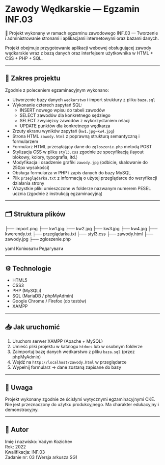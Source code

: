 # Zawody Wędkarskie — Egzamin INF.03

🎣 Projekt wykonany w ramach egzaminu zawodowego INF.03 — Tworzenie i administrowanie stronami i aplikacjami internetowymi oraz bazami danych.

Projekt obejmuje przygotowanie aplikacji webowej obsługującej zawody wędkarskie wraz z bazą danych oraz interfejsem użytkownika w HTML + CSS + PHP + SQL.

---

## 🧩 Zakres projektu

Zgodnie z poleceniem egzaminacyjnym wykonano:

- Utworzenie bazy danych `wedkarstwo` i import struktury z pliku `baza.sql`
- Wykonanie czterech zapytań SQL:
  - INSERT nowego wpisu do tabeli zawodów
  - SELECT zawodów dla konkretnego sędziego
  - SELECT zwycięzcy zawodów z wykorzystaniem relacji
  - UPDATE punktów dla konkretnego wędkarza
- Zrzuty ekranu wyników zapytań (`kw1.jpg`–`kw4.jpg`)
- Strona HTML `zawody.html` z poprawną strukturą semantyczną i formularzem
- Formularz HTML przesyłający dane do `zgloszenie.php` metodą POST
- Stylizacja CSS w pliku `styl3.css` zgodnie ze specyfikacją (layout blokowy, kolory, typografia, itd.)
- Modyfikacja i osadzenie grafiki `zawody.jpg` (odbicie, skalowanie do 250px wysokości)
- Obsługa formularza w PHP i zapis danych do bazy MySQL
- Plik `przeglądarka.txt` z informacją o użytej przeglądarce do weryfikacji działania strony
- Wszystkie pliki umieszczone w folderze nazwanym numerem PESEL ucznia (zgodnie z instrukcją egzaminacyjną)

---

## 🗂 Struktura plików

├── import.png
├── kw1.jpg
├── kw2.jpg
├── kw3.jpg
├── kw4.jpg
├── kwerendy.txt
├── przeglądarka.txt
├── styl3.css
├── zawody.html
├── zawody.jpg
├── zgloszenie.php

yaml
Копіювати
Редагувати

---

## ⚙️ Technologie

- HTML5
- CSS3
- PHP (MySQLi)
- SQL (MariaDB / phpMyAdmin)
- Google Chrome / Firefox (do testów)
- XAMPP

---

## 📥 Jak uruchomić

1. Uruchom serwer XAMPP (Apache + MySQL)
2. Umieść pliki projektu w katalogu `htdocs` lub w osobnym folderze
3. Zaimportuj bazę danych wedkarstwo z pliku `baza.sql` (przez phpMyAdmin)
4. Wejdź na `http://localhost/zawody.html` w przeglądarce
5. Wypełnij formularz → dane zostaną zapisane do bazy

---

## 📌 Uwaga

Projekt wykonany zgodnie ze ścisłymi wytycznymi egzaminacyjnymi CKE.  
Nie jest przeznaczony do użytku produkcyjnego. Ma charakter edukacyjny i demonstracyjny.

---

## 🪪 Autor

Imię i nazwisko: Vadym Kozichev  
Rok: 2022  
Kwalifikacja: INF.03  
Zadanie nr: 03 (Wersja arkusza SG)
